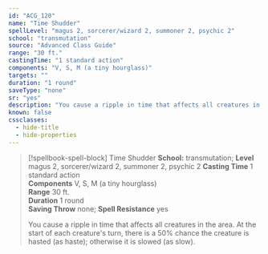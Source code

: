 ```yaml
---
id: "ACG_120"
name: "Time Shudder"
spellLevel: "magus 2, sorcerer/wizard 2, summoner 2, psychic 2"
school: "transmutation"
source: "Advanced Class Guide"
range: "30 ft."
castingTime: "1 standard action"
components: "V, S, M (a tiny hourglass)"
targets: ""
duration: "1 round"
saveType: "none"
sr: "yes"
description: "You cause a ripple in time that affects all creatures in the area.  At the start of each creature's turn, there is a 50% chance the creature is hasted (as haste); otherwise it is slowed (as slow)."
known: false
cssclasses:
  - hide-title
  - hide-properties
---
```


> [!spellbook-spell-block] Time Shudder
> **School:** transmutation; **Level** magus 2, sorcerer/wizard 2, summoner 2, psychic 2
> **Casting Time** 1 standard action  
> **Components** V, S, M (a tiny hourglass)  
> **Range** 30 ft.  
> **Duration** 1 round  
> **Saving Throw** none; **Spell Resistance** yes
> 
> You cause a ripple in time that affects all creatures in the area.  At the start of each creature's turn, there is a 50% chance the creature is hasted (as haste); otherwise it is slowed (as slow).